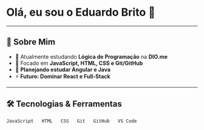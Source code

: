 # Olá, eu sou o Eduardo Brito 👋
---

## 🚀 Sobre Mim
- 🔭 Atualmente estudando **Lógica de Programação** na **DIO.me**  
- 🌱 Focado em **JavaScript, HTML, CSS e Git/GitHub**  
- 🎯 **Planejando estudar Angular e Java**  
- ⚡ **Futuro: Dominar React e Full-Stack**  

---

## 🛠️ Tecnologias & Ferramentas
```text
JavaScript   HTML   CSS   Git   GitHub   VS Code
